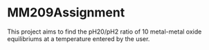 # MM209Assignment
This project aims to find the pH20/pH2 ratio of 10 metal-metal oxide equilibriums at a temperature entered by the user.
